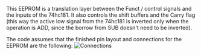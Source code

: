 This EEPROM is a translation layer between the Funct / control signals and the inputs of the 74hc181. It also controls the shift buffers and the Carry flag (this way the active low signal from the 74hc181 is inverted only when the operation is ADD, since the borrow from SUB doesn't need to be inverted).

The code assumes that the finished pin layout and connections for the EEPROM are the following:
![Connections](https://github.com/p-rivero/CESCA/blob/master/CESC%20Computer/EEPROM%20Programmer/ALU/Pin%20connections.jpg?raw=true)
